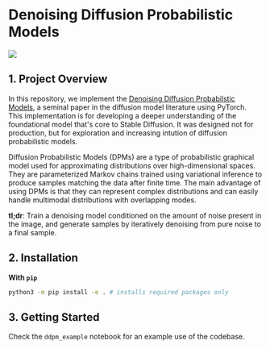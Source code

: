 # Denoising Diffusion Probabilistic Models

![](https://github.com/masslightsquared/understanding_diffusion_probabilistic_models/blob/main/denoising_dpm/images/celeba.gif)

## 1. Project Overview
In this repository, we implement the [Denoising Diffusion Probabilstic Models](https://arxiv.org/abs/2006.11239), a seminal paper in the diffusion model literature using PyTorch. This implementation is for developing a deeper understanding of the foundational model that's core to Stable Diffusion. It was designed not for production, but for exploration and increasing intution of diffusion probabilistic models. 

Diffusion Probabilistic Models (DPMs) are a type of probabilistic graphical model used for approximating distributions over high-dimensional spaces. They are parameterized Markov chains trained using variational inference to produce samples matching the data after finite time. The main advantage of using DPMs is that they can represent complex distributions and can easily handle multimodal distributions with overlapping modes.

**tl;dr**: Train a denoising model conditioned on the amount of noise present in the image, and generate samples by iteratively denoising from pure noise to a final sample.

## 2. Installation
**With `pip`**
```bash
python3 -m pip install -e . # installs required packages only
```
## 3. Getting Started
Check the `ddpm_example` notebook for an example use of the codebase.
